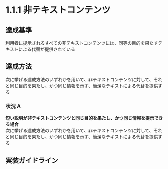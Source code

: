 # 1.1.1 非テキストコンテンツ

## 達成基準
利用者に提示されるすべての非テキストコンテンツには、同等の目的を果たすテキストによる代替が提供されている

## 達成方法
次に挙げる達成方法のいずれかを用いて、非テキストコンテンツに対して、それと同じ目的を果たし、かつ同じ情報を示す、簡潔なテキストによる代替を提供する

### 状況 A
**短い説明が非テキストコンテンツと同じ目的を果たし、かつ同じ情報を提示できる場合**<br>
次に挙げる達成方法のいずれかを用いて、非テキストコンテンツに対して、それと同じ目的を果たし、かつ同じ情報を示す、簡潔なテキストによる代替を提供する

## 実装ガイドライン
